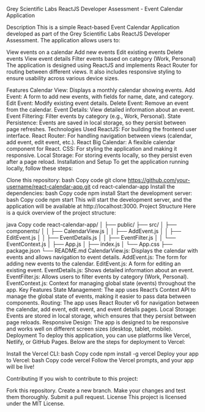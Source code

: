Grey Scientific Labs ReactJS Developer Assessment - Event Calendar Application

Description
This is a simple React-based Event Calendar Application developed as part of the Grey Scientific Labs ReactJS Developer Assessment. The application allows users to:

View events on a calendar
Add new events
Edit existing events
Delete events
View event details
Filter events based on category (Work, Personal)
The application is designed using ReactJS and implements React Router for routing between different views. It also includes responsive styling to ensure usability across various device sizes.

Features
Calendar View: Displays a monthly calendar showing events.
Add Event: A form to add new events, with fields for name, date, and category.
Edit Event: Modify existing event details.
Delete Event: Remove an event from the calendar.
Event Details: View detailed information about an event.
Event Filtering: Filter events by category (e.g., Work, Personal).
State Persistence: Events are saved in local storage, so they persist between page refreshes.
Technologies Used
ReactJS: For building the frontend user interface.
React Router: For handling navigation between views (calendar, add event, edit event, etc.).
React Big Calendar: A flexible calendar component for React.
CSS: For styling the application and making it responsive.
Local Storage: For storing events locally, so they persist even after a page reload.
Installation and Setup
To get the application running locally, follow these steps:

Clone this repository:
bash
Copy code
git clone https://github.com/your-username/react-calendar-app.git
cd react-calendar-app
Install the dependencies:
bash
Copy code
npm install
Start the development server:
bash
Copy code
npm start
This will start the development server, and the application will be available at http://localhost:3000.
Project Structure
Here is a quick overview of the project structure:

java
Copy code
react-calendar-app/
│
├── public/
├── src/
│   ├── components/
│   │   ├── CalendarView.js
│   │   ├── AddEvent.js
│   │   ├── EditEvent.js
│   │   ├── EventDetails.js
│   │   ├── EventFilter.js
│   │   └── EventContext.js
│   ├── App.js
│   ├── index.js
│   └── App.css
├── package.json
└── README.md
CalendarView.js: Displays the calendar with events and allows navigation to event details.
AddEvent.js: The form for adding new events to the calendar.
EditEvent.js: A form for editing an existing event.
EventDetails.js: Shows detailed information about an event.
EventFilter.js: Allows users to filter events by category (Work, Personal).
EventContext.js: Context for managing global state (events) throughout the app.
Key Features
State Management: The app uses React’s Context API to manage the global state of events, making it easier to pass data between components.
Routing: The app uses React Router v6 for navigation between the calendar, add event, edit event, and event details pages.
Local Storage: Events are stored in local storage, which ensures that they persist between page reloads.
Responsive Design: The app is designed to be responsive and works well on different screen sizes (desktop, tablet, mobile).
Deployment
To deploy this application, you can use platforms like Vercel, Netlify, or GitHub Pages. Below are the steps for deployment to Vercel:

Install the Vercel CLI:
bash
Copy code
npm install -g vercel
Deploy your app to Vercel:
bash
Copy code
vercel
Follow the Vercel prompts, and your app will be live!

Contributing
If you wish to contribute to this project:

Fork this repository.
Create a new branch.
Make your changes and test them thoroughly.
Submit a pull request.
License
This project is licensed under the MIT License.
